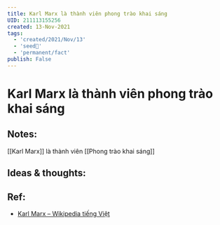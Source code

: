 ```yaml
---
title: Karl Marx là thành viên phong trào khai sáng
UID: 211113155256
created: 13-Nov-2021
tags:
  - 'created/2021/Nov/13'
  - 'seed🥜'
  - 'permanent/fact'
publish: False
---
```

# Karl Marx là thành viên phong trào khai sáng

## Notes:
[[Karl Marx]] là thành viên [[Phong trào khai sáng]]

## Ideas & thoughts:

## Ref:
- [Karl Marx – Wikipedia tiếng Việt](https://vi.wikipedia.org/wiki/Karl_Marx)
